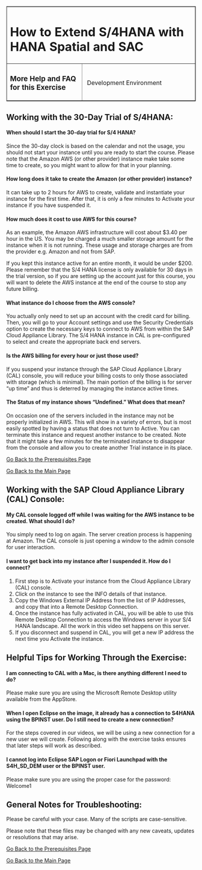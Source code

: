 <table width=100% border=>
<tr><td colspan=2><h1>How to Extend S/4HANA with HANA Spatial and SAC&nbsp;&nbsp;&nbsp;&nbsp;&nbsp;&nbsp;&nbsp;&nbsp;&nbsp;</h1></td></tr>
<tr><td><h3>More Help and FAQ for this Exercise</h3></td><td width=60%></br>&nbsp;Development Environment</p></td></tr>
</table>


## Working with the 30-Day Trial of S/4HANA:

<h4>When should I start the 30-day trial for S/4 HANA?</h4>

Since the 30-day clock is based on the calendar and not the usage, you should not start your instance until you are ready to start the course. Please note that the Amazon AWS (or other provider) instance make take some time to create, so you might want to allow for that in your planning.

<h4>How long does it take to create the Amazon (or other provider) instance?</h4>

It can take up to 2 hours for AWS to create, validate and instantiate your instance for the first time. After that, it is only a few minutes to Activate your instance if you have suspended it.

<h4>How much does it cost to use AWS for this course?</h4>

As an example, the Amazon AWS infrastructure will cost about $3.40 per hour in the US. You may be charged a much smaller storage amount for the instance when it is not running. These usage and storage charges are from the provider e.g. Amazon and not from SAP.

If you kept this instance active for an entire month, it would be under $200. Please remember that the S/4 HANA license is only available for 30 days in the trial version, so if you are setting up the account just for this course, you will want to delete the AWS instance at the end of the course to stop any future billing.

<h4>What instance do I choose from the AWS console?</h4>

You actually only need to set up an account with the credit card for billing. Then, you will go to your Account settings and use the Security Credentials option to create the necessary keys to connect to AWS from within the SAP Cloud Appliance Library.  The S/4 HANA instance in CAL is pre-configured to select and create the appropriate back end servers.

<h4>Is the AWS billing for every hour or just those used?</h4>

If you suspend your instance through the SAP Cloud Appliance Library (CAL) console, you will reduce your billing costs to only those associated with storage (which is minimal). The main portion of the billing is for server “up time” and thus is deterred by managing the instance active times.

<h4>The Status of my instance shows “Undefined.”  What does that mean?</h4>

On occasion one of the servers included in the instance may not be properly initialized in AWS. This will show in a variety of errors, but is most easily spotted by having a status that does not turn to Active.  You can terminate this instance and request another instance to be created.  Note that it might take a few minutes for the terminated instance to disappear from the console and allow you to create another Trial instance in its place.

[Go Back to the Prerequisites Page](preReqs.md)

[Go Back to the Main Page](../demoHowTo.md)


## Working with the SAP Cloud Appliance Library (CAL) Console:

<h4>My CAL console logged off while I was waiting for the AWS instance to be created. What should I do?</h4>

You simply need to log on again. The server creation process is happening at Amazon.  The CAL console is just opening a window to the admin console for user interaction.

<h4>I want to get back into my instance after I suspended it. How do I connect?</h4>

1. First step is to Activate your instance from the Cloud Appliance Library (CAL) console.
1. Click on the instance to see the INFO details of that instance.
1. Copy the Windows External IP Address from the list of IP Addresses, and copy that into a Remote Desktop Connection.
1. Once the instance has fully activated in CAL, you will be able to use this Remote Desktop Connection to access the Windows server in your S/4 HANA landscape. All the work in this video set happens on this server.
1. If you disconnect and suspend in CAL, you will get a new IP address the next time you Activate the instance.


## Helpful Tips for Working Through the Exercise:

<h4>I am connecting to CAL with a Mac, is there anything different I need to do?</h4>

Please make sure you are using the Microsoft Remote Desktop utility available from the AppStore. 

<h4>When I open Eclipse on the image, it already has a connection to S4HANA using the BPINST user. Do I still need to create a new connection?</h4>

For the steps covered in our videos, we will be using a new connection for a new user we will create. Following along with the exercise tasks ensures that later steps will work as described.

<h4>I cannot log into Eclipse SAP Logon or Fiori Launchpad with the S4H_SD_DEM user or the BPINST user.</h4>

Please make sure you are using the proper case for the password: Welcome1


## General Notes for Troubleshooting:  

Please be careful with your case. Many of the scripts are case-sensitive.

Please note that these files may be changed with any new caveats, updates or resolutions that may arise.

[Go Back to the Prerequisites Page](preReqs.md)

[Go Back to the Main Page](../demoHowTo.md)
